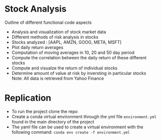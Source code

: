 # Stock Analysis
Outline of different functional code aspects
- Analysis and visualization of stock market data
- Different methods of risk analysis in stocks
- Stocks analyzed : [AAPL, AMZN, GOOG, META, MSFT]
- Plot daily return averages
- Computation of moving averages in 10, 20 and 50 day period
- Compute the correlation between the daily return of these different stocks
- Compute and visualze the return of individual stocks
- Determine amount of value at risk by inversting in particular stocks
Note: All data is retrieved from Yahoo Finance 

# Replication
- To run the project clone the repo
- Create a conda virtual environment through the yml file `environment.yml` found in the main directory of the project
- The yaml file can be used to create a virtual environment with the following command: `conda env create -f environment.yml`

